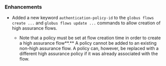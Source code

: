
### Enhancements

* Added a new keyword `authentication-policy-id` to the `globus flows create ...` and
  `globus flows update ...` commands to allow creation of high assurance flows.

    * Note that a policy must be set at flow creation time in order to create a high
      assurance flow**.**
      A policy cannot be added to an existing non-high assurance flow.
      A policy can, however, be replaced with a different high assurance policy if it
      was already associated with the flow.
